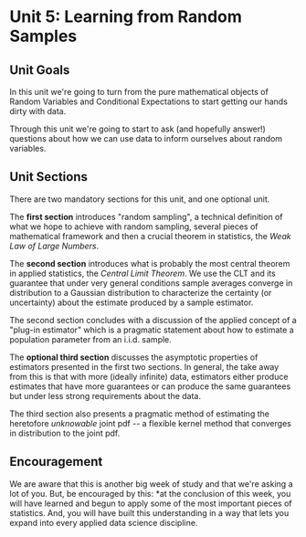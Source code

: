 # Unit 5: Learning from Random Samples 

## Unit Goals 
In this unit we're going to turn from the pure mathematical objects of Random Variables and Conditional Expectations to start getting our hands dirty with data. 

Through this unit we're going to start to ask (and hopefully answer!) questions about how we can use data to inform ourselves about random variables. 

## Unit Sections 
There are two mandatory sections for this unit, and one optional unit. 

The **first section** introduces "random sampling", a technical definition of what we hope to achieve with random sampling, several pieces of mathematical framework and then a crucial theorem in statistics, the *Weak Law of Large Numbers*. 

The **second section** introduces what is probably the most central theorem in applied statistics, the *Central Limit Theorem*. We use the CLT and its guarantee that under very general conditions sample averages converge in distribution to a Gaussian distribution to characterize the certainty (or uncertainty) about the estimate produced by a sample estimator. 

The second section concludes with a discussion of the applied concept of a "plug-in estimator" which is a pragmatic statement about how to estimate a population parameter from an i.i.d. sample. 

The **optional third section** discusses the asymptotic properties of estimators presented in the first two sections. In general, the take away from this is that with more (ideally infinite) data, estimators either produce estimates that have more guarantees or can produce the same guarantees but under less strong requirements about the data. 

The third section also presents a pragmatic method of estimating the heretofore *unknowable* joint pdf -- a flexible kernel method that converges in distribution to the joint pdf. 

## Encouragement 
We are aware that this is another big week of study and that we're asking a lot of you. But, be encouraged by this: *at the conclusion of this week, you will have learned and begun to apply some of the most important pieces of statistics. And, you will have built this understanding in a way that lets you expand into every applied data science discipline. 
